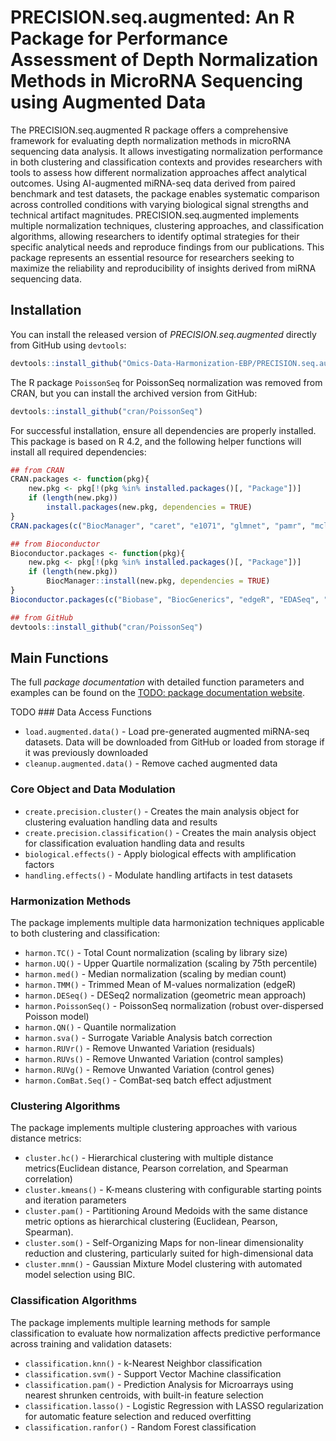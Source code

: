 # PRECISION.seq.augmented: An R Package for Performance Assessment of Depth Normalization Methods in MicroRNA Sequencing using Augmented Data


The PRECISION.seq.augmented R package offers a comprehensive framework for evaluating depth normalization methods in microRNA sequencing data analysis. 
It allows investigating normalization performance in both clustering and classification contexts and provides researchers with tools to assess how different normalization approaches affect analytical outcomes. 
Using AI-augmented miRNA-seq data derived from paired benchmark and test datasets, the package enables systematic comparison across controlled conditions with varying biological signal strengths and technical artifact magnitudes. 
PRECISION.seq.augmented implements multiple normalization techniques, clustering approaches, and classification algorithms, allowing researchers to identify optimal strategies for their specific analytical needs and reproduce findings from our publications. 
This package represents an essential resource for researchers seeking to maximize the reliability and reproducibility of insights derived from miRNA sequencing data.


## Installation

You can install the released version of *PRECISION.seq.augmented* directly from GitHub using `devtools`:

```R
devtools::install_github("Omics-Data-Harmonization-EBP/PRECISION.seq.augmented")
```

The R package `PoissonSeq` for PoissonSeq normalization was removed from CRAN, but you can install the archived version from GitHub:

```R
devtools::install_github("cran/PoissonSeq")
```

For successful installation, ensure all dependencies are properly installed. This package is based on R 4.2, and the following helper functions will install all required dependencies:

```R
## from CRAN
CRAN.packages <- function(pkg){
    new.pkg <- pkg[!(pkg %in% installed.packages()[, "Package"])]
    if (length(new.pkg)) 
        install.packages(new.pkg, dependencies = TRUE)
}
CRAN.packages(c("BiocManager", "caret", "e1071", "glmnet", "pamr", "mclust", "cluster", "factoextra", "som", "curl", "digest"))

## from Bioconductor
Bioconductor.packages <- function(pkg){
    new.pkg <- pkg[!(pkg %in% installed.packages()[, "Package"])]
    if (length(new.pkg)) 
        BiocManager::install(new.pkg, dependencies = TRUE)
}
Bioconductor.packages(c("Biobase", "BiocGenerics", "edgeR", "EDASeq", "RUVSeq", "DESeq2", "preprocessCore", "sva"))

## from GitHub
devtools::install_github("cran/PoissonSeq")
```

## Main Functions

<!-- TODO Add link to documentation -->
The full *package documentation* with detailed function parameters and examples can be found on the [TODO: package documentation website](TODO).


TODO ### Data Access Functions
- `load.augmented.data()` - Load pre-generated augmented miRNA-seq datasets. Data will be downloaded from GitHub or loaded from storage if it was previously downloaded
- `cleanup.augmented.data()` - Remove cached augmented data
<!-- - `generate.scenario()` - Create customized datasets with user-defined parameters for biological signal and technical artifacts -->

### Core Object and Data Modulation
- `create.precision.cluster()` - Creates the main analysis object for clustering evaluation handling data and results
- `create.precision.classification()` - Creates the main analysis object for classification evaluation handling data and results
- `biological.effects()` - Apply biological effects with amplification factors
- `handling.effects()` - Modulate handling artifacts in test datasets

### Harmonization Methods
The package implements multiple data harmonization techniques applicable to both clustering and classification:

<!-- - `harmon.all()` - Apply all of the following harmonization methods sequentially -->
- `harmon.TC()` - Total Count normalization (scaling by library size)
- `harmon.UQ()` - Upper Quartile normalization (scaling by 75th percentile)
- `harmon.med()` - Median normalization (scaling by median count)
- `harmon.TMM()` - Trimmed Mean of M-values normalization (edgeR) 
- `harmon.DESeq()` - DESeq2 normalization (geometric mean approach)
- `harmon.PoissonSeq()` - PoissonSeq normalization (robust over-dispersed Poisson model)
- `harmon.QN()` - Quantile normalization
- `harmon.sva()` - Surrogate Variable Analysis batch correction
- `harmon.RUVr()` - Remove Unwanted Variation (residuals)
- `harmon.RUVs()` - Remove Unwanted Variation (control samples)
- `harmon.RUVg()` - Remove Unwanted Variation (control genes)
- `harmon.ComBat.Seq()` - ComBat-seq batch effect adjustment

### Clustering Algorithms
The package implements multiple clustering approaches with various distance metrics:

<!-- - `cluster.all()` - Apply all of the following clustering methods sequentially -->
- `cluster.hc()` - Hierarchical clustering with multiple distance metrics(Euclidean distance, Pearson correlation, and Spearman correlation)
- `cluster.kmeans()` - K-means clustering with configurable starting points and iteration parameters
- `cluster.pam()` - Partitioning Around Medoids with the same distance metric options as hierarchical clustering (Euclidean, Pearson, Spearman).
- `cluster.som()` - Self-Organizing Maps for non-linear dimensionality reduction and clustering, particularly suited for high-dimensional data
- `cluster.mnm()` - Gaussian Mixture Model clustering with automated model selection using BIC.

### Classification Algorithms
The package implements multiple learning methods for sample classification to evaluate how normalization affects predictive performance across training and validation datasets:

<!-- - `classification.all()` - Apply all of the following clustering methods sequentially -->
- `classification.knn()` - k-Nearest Neighbor classification
- `classification.svm()` - Support Vector Machine classification
- `classification.pam()` - Prediction Analysis for Microarrays using nearest shrunken centroids, with built-in feature selection
- `classification.lasso()` -  Logistic Regression with LASSO regularization for automatic feature selection and reduced overfitting
- `classification.ranfor()` - Random Forest classification





<!-- 
## Basic Usage

```r
library(PRECISION.seq.augmented)

# Create analysis object
analysis <- create.precision.cluster(data = your_data, label = your_labels)

# Apply harmonization methods
analysis <- harmon.all(analysis)

# Perform clustering analysis
analysis <- cluster.all(analysis)

# Access results
ari_scores <- analysis@cluster.result
``` -->


<!-- ## Citation
TODO [Citation information to be added] -->


<!-- ### Key Features

TODO Update these

- **Comprehensive Analysis Pipeline**: Seamlessly integrate multiple harmonization, clustering, and classification approaches
- **Reproducible Workflows**: Standardized functions for consistent analysis
- **Performance Metrics**: Built-in calculation of Adjusted Rand Index (ARI) and Silhouette coefficients
- **Parallel Processing**: Support for multi-core processing to handle large datasets efficiently
- **Flexible Distance Metrics**: Multiple distance measures for clustering algorithms -->

<!-- ## Aims

The primary objectives of this package are to:

1. **Standardize RNA-seq data preprocessing** through multiple harmonization methods
2. **Provide comprehensive clustering analysis** with various algorithms and distance metrics
3. **Enable systematic performance evaluation** using established metrics (ARI, Silhouette)
4. **Facilitate comparative studies** of normalization and clustering approaches
5. **Support reproducible research** in genomics and bio-informatics -->
